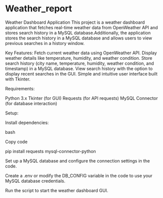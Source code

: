 # Weather_report
Weather Dashboard Application This project is a weather dashboard application that fetches real-time weather data from OpenWeather API and stores search history in a MySQL database.Additionally, the application stores the search history in a MySQL database and allows users to view previous searches in a history window.

Key Features:
Fetch current weather data using OpenWeather API.
Display weather details like temperature, humidity, and weather condition.
Store search history (city name, temperature, humidity, weather condition, and timestamp) in a MySQL database.
View search history with the option to display recent searches in the GUI.
Simple and intuitive user interface built with Tkinter.

Requirements:

Python 3.x
Tkinter (for GUI)
Requests (for API requests)
MySQL Connector (for database interaction)

Setup:

Install dependencies:

bash

Copy code

pip install requests mysql-connector-python

Set up a MySQL database and configure the connection settings in the code.

Create a .env or modify the DB_CONFIG variable in the code to use your MySQL database credentials.

Run the script to start the weather dashboard GUI.
